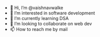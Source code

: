 - 👋 Hi, I’m @vaishnavwalke
- 👀 I’m interested in software development
- 🌱 I’m currently learning DSA 
- 💞️ I’m looking to collaborate on web dev
- 📫 How to reach me by mail

<!---
vaishnavwalke/vaishnavwalke is a ✨ special ✨ repository because its `README.md` (this file) appears on your GitHub profile.
You can click the Preview link to take a look at your changes.
--->
